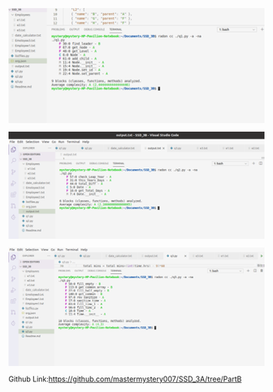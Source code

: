 ![q1](https://github.com/mastermystery007/SSD_3A/blob/PartC/q1radonfinal.png)


![q2](https://github.com/mastermystery007/SSD_3A/blob/PartC/q2radonfinal.png)


![q3](https://github.com/mastermystery007/SSD_3A/blob/PartC/q3radonfinal.png)


Github Link:https://github.com/mastermystery007/SSD_3A/tree/PartB
